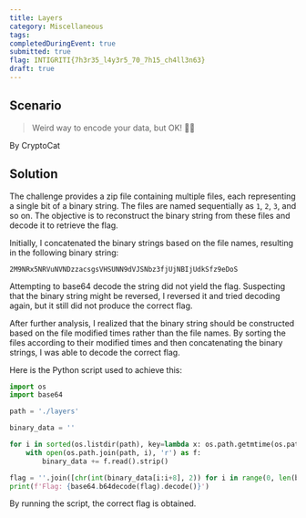 ```yaml
---
title: Layers
category: Miscellaneous
tags: 
completedDuringEvent: true
submitted: true
flag: INTIGRITI{7h3r35_l4y3r5_70_7h15_ch4ll3n63}
draft: true
---
```

## Scenario

> Weird way to encode your data, but OK! 🤷‍♂️

By CryptoCat

## Solution
The challenge provides a zip file containing multiple files, each representing a single bit of a binary string. The files are named sequentially as `1`, `2`, `3`, and so on. The objective is to reconstruct the binary string from these files and decode it to retrieve the flag.

Initially, I concatenated the binary strings based on the file names, resulting in the following binary string:

```
2M9NRx5NRVuNVNDzzacsgsVHSUNN9dVJSNbz3fjUjNBIjUdkSfz9eDoS
```

Attempting to base64 decode the string did not yield the flag. Suspecting that the binary string might be reversed, I reversed it and tried decoding again, but it still did not produce the correct flag.

After further analysis, I realized that the binary string should be constructed based on the file modified times rather than the file names. By sorting the files according to their modified times and then concatenating the binary strings, I was able to decode the correct flag.

Here is the Python script used to achieve this:

```python
import os
import base64

path = './layers'

binary_data = ''

for i in sorted(os.listdir(path), key=lambda x: os.path.getmtime(os.path.join(path, x))):
    with open(os.path.join(path, i), 'r') as f:
        binary_data += f.read().strip()

flag = ''.join([chr(int(binary_data[i:i+8], 2)) for i in range(0, len(binary_data), 8)])
print(f'Flag: {base64.b64decode(flag).decode()}')
```

By running the script, the correct flag is obtained.
